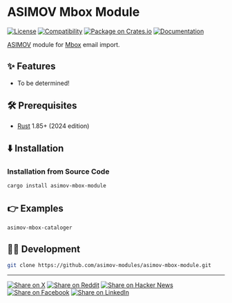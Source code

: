 # ASIMOV Mbox Module

[![License](https://img.shields.io/badge/license-Public%20Domain-blue.svg)](https://unlicense.org)
[![Compatibility](https://img.shields.io/badge/rust-1.85%2B-blue)](https://blog.rust-lang.org/2025/02/20/Rust-1.85.0/)
[![Package on Crates.io](https://img.shields.io/crates/v/asimov-mbox-module)](https://crates.io/crates/asimov-mbox-module)
[![Documentation](https://docs.rs/asimov-mbox-module/badge.svg)](https://docs.rs/asimov-mbox-module)

[ASIMOV] module for [Mbox] email import.

## ✨ Features

- To be determined!

## 🛠️ Prerequisites

- [Rust](https://rust-lang.org) 1.85+ (2024 edition)

## ⬇️ Installation

### Installation from Source Code

```bash
cargo install asimov-mbox-module
```

## 👉 Examples

```bash
asimov-mbox-cataloger
```

## 👨‍💻 Development

```bash
git clone https://github.com/asimov-modules/asimov-mbox-module.git
```

---

[![Share on X](https://img.shields.io/badge/share%20on-x-03A9F4?logo=x)](https://x.com/intent/post?url=https://github.com/asimov-modules/asimov-mbox-module&text=asimov-mbox-module)
[![Share on Reddit](https://img.shields.io/badge/share%20on-reddit-red?logo=reddit)](https://reddit.com/submit?url=https://github.com/asimov-modules/asimov-mbox-module&title=asimov-mbox-module)
[![Share on Hacker News](https://img.shields.io/badge/share%20on-hn-orange?logo=ycombinator)](https://news.ycombinator.com/submitlink?u=https://github.com/asimov-modules/asimov-mbox-module&t=asimov-mbox-module)
[![Share on Facebook](https://img.shields.io/badge/share%20on-fb-1976D2?logo=facebook)](https://www.facebook.com/sharer/sharer.php?u=https://github.com/asimov-modules/asimov-mbox-module)
[![Share on LinkedIn](https://img.shields.io/badge/share%20on-linkedin-3949AB?logo=linkedin)](https://www.linkedin.com/sharing/share-offsite/?url=https://github.com/asimov-modules/asimov-mbox-module)

[ASIMOV]: https://asimov.sh
[JSON-LD]: https://json-ld.org
[KNOW]: https://know.dev
[Mbox]: https://en.wikipedia.org/wiki/Mbox
[RDF]: https://www.w3.org/TR/rdf12-primer/
